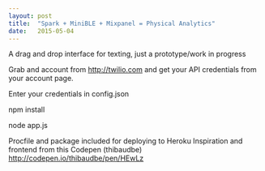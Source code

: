 ```yaml
---
layout: post
title:  "Spark + MiniBLE + Mixpanel = Physical Analytics"
date:   2015-05-04
---
```

A drag and drop interface for texting, just a prototype/work in progress

Grab and account from http://twilio.com and get your API credentials from your account page.

Enter your credentials in config.json

npm install

node app.js

Procfile and package included for deploying to Heroku Inspiration and frontend from this Codepen (thibaudbe) http://codepen.io/thibaudbe/pen/HEwLz

